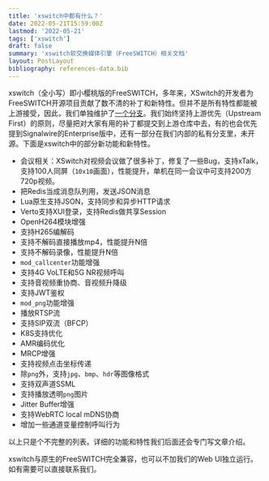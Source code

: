 ```yaml
---
title: 'xswitch中都有什么？'
date: 2022-05-21T15:59:00Z
lastmod: '2022-05-21'
tags: ['xswitch']
draft: false
summary: 'xswitch软交换媒体引擎（FreeSWITCH）相关文档'
layout: PostLayout
bibliography: references-data.bib
---
```


xswitch（全小写）即小樱桃版的FreeSWITCH，多年来，XSwitch的开发者为FreeSWITCH开源项目贡献了数不清的补丁和新特性。但并不是所有特性都能被上游接受，因此，我们单独维护了[一个分支](https://git.xswitch.cn/xswitch/xswitch)。我们始终坚持上游优先（Upstream First）的原则，尽量把对大家有用的补丁都提交到上游仓库中去，有的也会优先提到Signalwire的Enterprise版中，还有一部分在我们内部的私有分支里，未开源。下面是xswitch中的部分新功能和新特性。

- 会议相关：XSwitch对视频会议做了很多补丁，修复了一些Bug，支持xTalk，支持100人同屏（`10x10`画面），性能提升，单机在同一会议中可支持200方720p视频。
- 把Redis当成消息队列用，发送JSON消息
- Lua原生支持JSON，支持同步和异步HTTP请求
- Verto支持XUI登录，支持Redis做共享Session
- OpenH264模块增强
- 支持H265编解码
- 支持不解码直接播放mp4，性能提升N倍
- 支持不解码录像，性能提升N倍
- `mod_callcenter`功能增强
- 支持4G VoLTE和5G NR视频呼叫
- 支持音视频重协商、音视频升降级
- 支持JWT鉴权
- `mod_png`功能增强
- 播放RTSP流
- 支持SIP双流（BFCP）
- K8S支持优化
- AMR编码优化
- MRCP增强
- 支持视频点击坐标传递
- 除`png`外，支持`jpg`、`bmp`、`hdr`等图像格式
- 支持双声道SSML
- 支持播放透明`png`图片
- Jitter Buffer增强
- 支持WebRTC local mDNS协商
- 增加一些通道变量控制呼叫行为

以上只是个不完整的列表。详细的功能和特性我们后面还会专门写文章介绍。

xswitch与原生的FreeSWITCH完全兼容，也可以不加我们的Web UI独立运行。如有需要可以直接联系我们。
